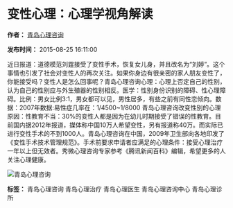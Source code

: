 # 变性心理：心理学视角解读

**作者：** [青岛心理咨询](https://www.douban.com/people/133035993/)

**发布时间：** 2015-08-25 16:11:00

近日报道：道德模范刘霆接受了变性手术，恢复女儿身，并且改名为“刘婷”。这个事情也引发了社会对变性人的再次关注。如果你身边有很亲密的家人朋友变性了，你能接受吗？变性人是怎么回事呢？青岛心理咨询心理：心理上否定自己的性别，认为自己的性别应与外生殖器的性别相反。医学：性别身份识别的障碍、性心理障碍。比例：男女比例3:1，男女都可以见，男性居多，有些之前有同性恋倾向。数据：2007年数据:易性症几率在：1/4500~1/8000 青岛心理咨询改变性别的心理原因：性教育不当：30%的变性人都是因为在幼儿时期接受了错误的性教育。目前国内据2012年报道，媒体称中国10万人希望变性，另有报道称40万。而实际已进行变性手术的不到1000人。青岛心理咨询在中国，2009年卫生部向各地印发了《变性手术技术管理规范》。手术前要求申请者应满足的心理条件：接受心理治疗一年以上但无效者。秀微心理咨询专家参考《腾讯新闻百科》编辑，希望更多的人关注心理健康。

![青岛心理咨询](https://img2.doubanio.com/icon/u133035993-1.jpg)

**标签：** 青岛心理咨询 青岛心理治疗 青岛心理医生 青岛心理咨询中心 青岛心理诊所
